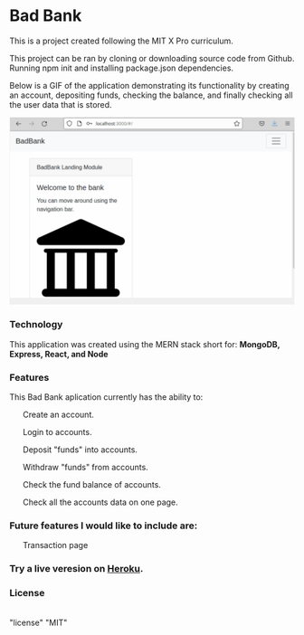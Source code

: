 <h1>Bad Bank</h1>

This is a project created following the MIT X Pro curriculum.

This project can be ran by cloning or downloading source code from Github. Running npm init and installing package.json dependencies.

Below is a GIF of the application demonstrating its functionality by creating an account, depositing funds, checking the balance, and finally checking all the user data that is stored.

![](public/badBank.gif)

<h3>Technology </h3>

This application was created using the MERN stack short for:
<b>MongoDB, Express, React, and Node</b>


<h3>Features</h3>

This Bad Bank aplication currently has the ability to:
<ul>
Create an account.
</ul>
<ul>
Login to accounts.
</ul>
<ul>
Deposit "funds" into accounts.
</ul>
<ul>
Withdraw "funds" from accounts.
</ul>
<ul>
Check the fund balance of accounts.
</ul>
<ul>
Check all the accounts data on one page.
</ul>

<h3>Future features I would like to  include are:</h3>
<ul>
Transaction page
</ul>
<h3>Try a live veresion on <a href="https://badbanktest1.herokuapp.com/#/">Heroku</a>.</h3>
<h3>License</h3>
<br>
"license" "MIT"
